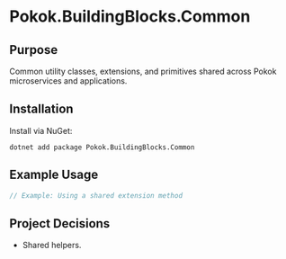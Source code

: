# Pokok.BuildingBlocks.Common

## Purpose
Common utility classes, extensions, and primitives shared across Pokok microservices and applications.

## Installation
Install via NuGet:
```
dotnet add package Pokok.BuildingBlocks.Common
```

## Example Usage
```csharp
// Example: Using a shared extension method
```

## Project Decisions
- Shared helpers.